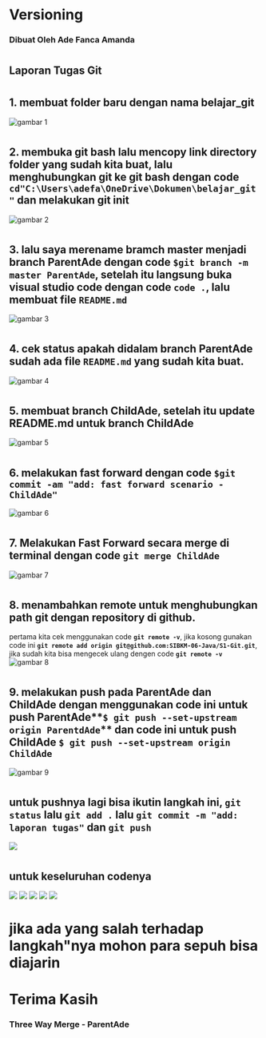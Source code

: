 # Versioning

### Dibuat Oleh Ade Fanca Amanda
#
## Laporan Tugas Git
#
## 1. membuat folder baru dengan nama belajar_git
![gambar 1](img/gambar1.png)
#
## 2. membuka git bash lalu mencopy link directory folder yang sudah kita buat, lalu menghubungkan git ke git bash dengan code  **`cd"C:\Users\adefa\OneDrive\Dokumen\belajar_git"`** dan melakukan git init
![gambar 2](img/gambar2.png)
#
## 3. lalu saya merename bramch master menjadi branch ParentAde dengan code **`$git branch -m master ParentAde`**, setelah itu langsung buka visual studio code dengan code **`code .`**, lalu membuat file **`README.md`**
![gambar 3](img/gambar%203.png)
#
## 4. cek status apakah didalam branch ParentAde sudah ada file **`README.md`** yang sudah kita buat.
![gambar 4](img/gambar4.png)
#
## 5. membuat branch ChildAde, setelah itu update README.md untuk branch ChildAde
![gambar 5](img/gambar5.png)
#
## 6. melakukan fast forward dengan code **`$git commit -am "add: fast forward scenario - ChildAde"`**
![gambar 6](img/gambar6.png)
#
## 7. Melakukan Fast Forward secara merge di terminal dengan code **`git merge ChildAde`**
![gambar 7](img/gambar7.png)
#
## 8. menambahkan remote untuk menghubungkan path git dengan repository di github.
pertama kita cek menggunakan code **`git remote -v`**, jika kosong gunakan code ini **`git remote add origin git@github.com:SIBKM-06-Java/S1-Git.git`**, jika sudah kita bisa mengecek ulang dengen code **`git remote -v`**
![gambar 8](img/gambar8.png)
#
## 9. melakukan push pada ParentAde dan ChildAde dengan menggunakan code ini untuk push ParentAde**`$ git push --set-upstream origin ParentdAde`** dan code ini untuk push ChildAde **`$ git push --set-upstream origin ChildAde`** 
![gambar 9](img/gambar%209.png)
#
## untuk pushnya lagi bisa ikutin langkah ini, **`git status`** lalu **`git add .`** lalu **`git commit -m "add: laporan tugas"`** dan **`git push`**
![](img/gambar14.png)
#
## untuk keseluruhan codenya
![](img/gambar10.png)
![](img/gambar11.png)
![](img/gambar%2012.png)
![](img/gambar%2013.png)
![](img/gambar10.png)
#
# jika ada yang salah terhadap langkah"nya mohon para sepuh bisa diajarin

# Terima Kasih

### Three Way Merge - ParentAde